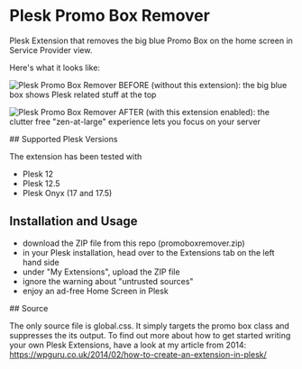 # Plesk Promo Box Remover

Plesk Extension that removes the big blue Promo Box on the home screen in Service Provider view.

Here's what it looks like:


![Plesk Promo Box Remover](https://github.com/versluis/plesk-promo-box-remover/raw/master/before.png)
BEFORE (without this extension): the big blue box shows Plesk related stuff at the top


![Plesk Promo Box Remover](https://github.com/versluis/plesk-promo-box-remover/raw/master/after.png)
AFTER (with this extension enabled): the clutter free "zen-at-large" experience lets you focus on your server 


## Supported Plesk Versions

The extension has been tested with 
* Plesk 12
* Plesk 12.5
* Plesk Onyx (17 and 17.5)


## Installation and Usage

* download the ZIP file from this repo (promoboxremover.zip)
* in your Plesk installation, head over to the Extensions tab on the left hand side
* under "My Extensions", upload the ZIP file
* ignore the warning about "untrusted sources"
* enjoy an ad-free Home Screen in Plesk


## Source

The only source file is global.css. It simply targets the promo box class and suppresses the its output.
To find out more about how to get started writing your own Plesk Extensions, have a look at my article from 2014: https://wpguru.co.uk/2014/02/how-to-create-an-extension-in-plesk/
